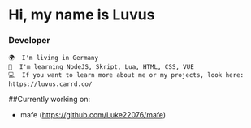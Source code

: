 Hi, my name is Luvus
=============================================================================================================================
### Developer

    🌍  I'm living in Germany
    🧠  I'm learning NodeJS, Skript, Lua, HTML, CSS, VUE
    💻  If you want to learn more about me or my projects, look here: https://luvus.carrd.co/

##Currently working on:
- mafe (https://github.com/Luke22076/mafe)
